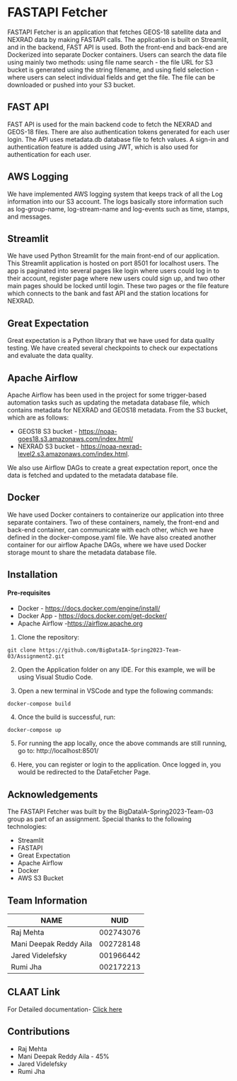 # FASTAPI Fetcher

FASTAPI Fetcher is an application that fetches GEOS-18 satellite data and NEXRAD data by making FASTAPI calls. The application is built on Streamlit, and in the backend, FAST API is used. Both the front-end and back-end are Dockerized into separate Docker containers. Users can search the data file using mainly two methods: using file name search - the file URL for S3 bucket is generated using the string filename, and using field selection - where users can select individual fields and get the file. The file can be downloaded or pushed into your S3 bucket.

## FAST API

FAST API is used for the main backend code to fetch the NEXRAD and GEOS-18 files. There are also authentication tokens generated for each user login. The API uses metadata.db database file to fetch values. A sign-in and authentication feature is added using JWT, which is also used for authentication for each user.

## AWS Logging

We have implemented AWS logging system that keeps track of all the Log information into our S3 account. The logs basically store information such as log-group-name, log-stream-name and log-events such as time, stamps, and messages.

## Streamlit

We have used Python Streamlit for the main front-end of our application. This Streamlit application is hosted on port 8501 for localhost users. The app is paginated into several pages like login where users could log in to their account, register page where new users could sign up, and two other main pages should be locked until login. These two pages or the file feature which connects to the bank and fast API and the station locations for NEXRAD.

## Great Expectation

Great expectation is a Python library that we have used for data quality testing. We have created several checkpoints to check our expectations and evaluate the data quality.

## Apache Airflow

Apache Airflow has been used in the project for some trigger-based automation tasks such as updating the metadata database file, which contains metadata for NEXRAD and GEOS18 metadata. From the S3 bucket, which are as follows: 
- GEOS18 S3 bucket - https://noaa-goes18.s3.amazonaws.com/index.html/ 
- NEXRAD S3 bucket - https://noaa-nexrad-level2.s3.amazonaws.com/index.html. 

We also use Airflow DAGs to create a great expectation report, once the data is fetched and updated to the metadata database file. 

## Docker

We have used Docker containers to containerize our application into three separate containers. Two of these containers, namely, the front-end and back-end container, can communicate with each other, which we have defined in the docker-compose.yaml file. We have also created another container for our airflow Apache DAGs, where we have used Docker storage mount to share the metadata database file.

## Installation

#### Pre-requisites
- Docker - https://docs.docker.com/engine/install/
- Docker App - https://docs.docker.com/get-docker/
- Apache Airflow -https://airflow.apache.org

1. Clone the repository: 

`git clone https://github.com/BigDataIA-Spring2023-Team-03/Assignment2.git`


2. Open the Application folder on any IDE. For this example, we will be using Visual Studio Code.

3. Open a new terminal in VSCode and type the following commands:

`docker-compose build`


4. Once the build is successful, run:

`docker-compose up`


5. For running the app locally, once the above commands are still running, go to: http://localhost:8501/

6. Here, you can register or login to the application. Once logged in, you would be redirected to the DataFetcher Page.

## Acknowledgements
The FASTAPI Fetcher was built by the BigDataIA-Spring2023-Team-03 group as part of an assignment. Special thanks to the following technologies:

- Streamlit
- FASTAPI
- Great Expectation
- Apache Airflow
- Docker
- AWS S3 Bucket



## Team Information

| NAME                      |     NUID        |
|---------------------------|-----------------|
|   Raj Mehta               |   002743076     |
|   Mani Deepak Reddy Aila  |   002728148     |
|   Jared Videlefsky        |   001966442     |
|   Rumi Jha                |   002172213     |
 

## CLAAT Link 

For Detailed documentation- [Click here](https://codelabs-preview.appspot.com/?file_id=13bISkcPZwNQ5-8rs55OgNK-DbexBzB3MhbuWXRKY9kI#7)

## Contributions

- Raj Mehta
- Mani Deepak Reddy Aila - 45%
- Jared Videlefsky
- Rumi Jha


